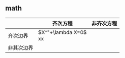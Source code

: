 ## math



|            | 齐次方程                 | 非齐次方程 |
| ---------- | ------------------------ | ---------- |
| 齐次边界   | $X^"+\lambda X=0$<br/>xx |            |
| 非其次边界 |                          |            |



